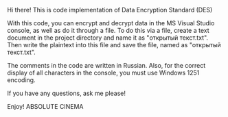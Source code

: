 Hi there! This is code implementation of Data Encryption Standard (DES)

With this code, you can encrypt and decrypt data in the MS Visual Studio console, as well as do it through a file. 
To do this via a file, create a text document in the project directory and name it as "открытый текст.txt". 
Then write the plaintext into this file and save the file, named as "открытый текст.txt".

The comments in the code are written in Russian. Also, for the correct display of all characters in the console, you must use Windows 1251 encoding.

If you have any questions, ask me please!

Enjoy! 
                                                                                                                                                                                        ABSOLUTE CINEMA
